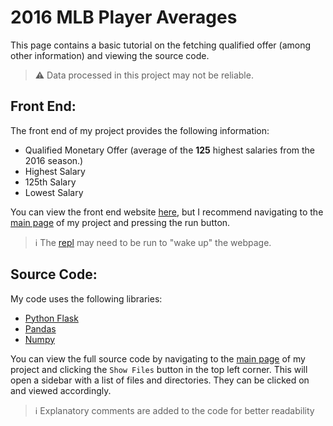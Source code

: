 # 2016 MLB Player Averages

This page contains a basic tutorial on  the fetching qualified offer (among other information) and viewing the source code.

> ⚠ Data processed in this project may not be reliable.

## Front End:

The front end of my project provides the following information:
* Qualified Monetary Offer (average of the **125** highest salaries from the 2016 season.)
* Highest Salary
* 125th Salary
* Lowest Salary

You can view the front end website [here](https://mlb-offer.applejuicefan.repl.co), but I recommend navigating to the [main page](https://replit.com/@AppleJuiceFan/mlb-offer) of my project and pressing the run button. 

> ℹ The [repl](https://replit.com/@AppleJuiceFan/mlb-offer#main.py) may need to be run to "wake up" the webpage. 

## Source Code:

My code uses the following libraries:

* [Python Flask](https://flask.palletsprojects.com/en/2.0.x/)
* [Pandas](https://pandas.pydata.org/)
* [Numpy](https://numpy.org/)

You can view the full source code by navigating to the [main page](https://replit.com/@AppleJuiceFan/mlb-offer) of my project and clicking the `Show Files` button in the top left corner. This will open a sidebar with a list of files and directories. They can be clicked on and viewed accordingly.

> ℹ Explanatory comments are added to the code for better readability

